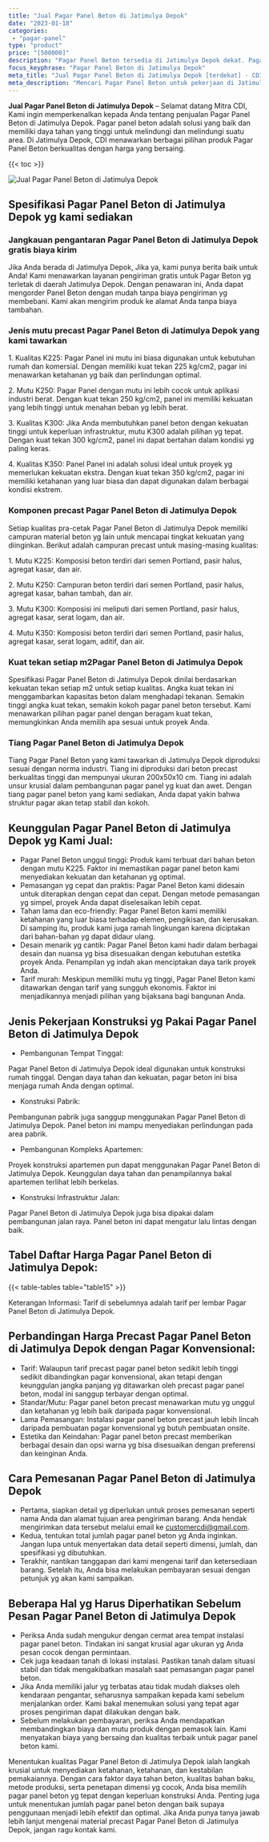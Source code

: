 ```yaml
---
title: "Jual Pagar Panel Beton di Jatimulya Depok"
date: "2023-01-18"
categories:
 - "pagar-panel"
type: "product"
price: "[500000]"
description: "Pagar Panel Beton tersedia di Jatimulya Depok dekat. Pagar Panel Beton ini umumnya digunakan dalam project pembangunan sebagai pembatas pengamanan lahan yang tahan lama dan berkualitas. Hubungi kami untuk keterangan lebih lanjut."
focus_keyphrase: "Pagar Panel Beton di Jatimulya Depok"
meta_title: "Jual Pagar Panel Beton di Jatimulya Depok [terdekat] - CDI"
meta_description: "Mencari Pagar Panel Beton untuk pekerjaan di Jatimulya Depok? Kami menawarkan Pagar Panel Beton yang berkualitas untuk pembatas lahan. Segera dapatkan harga terbaik sekarang."
---
```


**Jual Pagar Panel Beton di Jatimulya Depok** – Selamat datang Mitra CDI, Kami ingin memperkenalkan kepada Anda tentang penjualan Pagar Panel Beton di Jatimulya Depok. Pagar panel beton adalah solusi yang baik dan memiliki daya tahan yang tinggi untuk melindungi dan melindungi suatu area. Di Jatimulya Depok, CDI menawarkan berbagai pilihan produk Pagar Panel Beton berkualitas dengan harga yang bersaing.

{{< toc >}}

![Jual Pagar Panel Beton di Jatimulya Depok](/images/pagar-panel/pagar-panel-15.jpg)

## Spesifikasi Pagar Panel Beton di Jatimulya Depok yg kami sediakan

### Jangkauan pengantaran Pagar Panel Beton di Jatimulya Depok gratis biaya kirim

Jika Anda berada di Jatimulya Depok, Jika ya, kami punya berita baik untuk Anda! Kami menawarkan layanan pengiriman gratis untuk Pagar Beton yg terletak di daerah Jatimulya Depok. Dengan penawaran ini, Anda dapat mengorder Panel Beton dengan mudah tanpa biaya pengiriman yg membebani. Kami akan mengirim produk ke alamat Anda tanpa biaya tambahan.

### Jenis mutu precast Pagar Panel Beton di Jatimulya Depok yang kami tawarkan

1\. Kualitas K225: Pagar Panel ini mutu ini biasa digunakan untuk kebutuhan rumah dan komersial. Dengan memiliki kuat tekan 225 kg/cm2, pagar ini menawarkan ketahanan yg baik dan perlindungan optimal.  

2\. Mutu K250: Pagar Panel dengan mutu ini lebih cocok untuk aplikasi industri berat. Dengan kuat tekan 250 kg/cm2, panel ini memiliki kekuatan yang lebih tinggi untuk menahan beban yg lebih berat.  

3\. Kualitas K300: Jika Anda membutuhkan panel beton dengan kekuatan tinggi untuk keperluan infrastruktur, mutu K300 adalah pilihan yg tepat. Dengan kuat tekan 300 kg/cm2, panel ini dapat bertahan dalam kondisi yg paling keras.  

4\. Kualitas K350: Panel Panel ini adalah solusi ideal untuk proyek yg memerlukan kekuatan ekstra. Dengan kuat tekan 350 kg/cm2, pagar ini memiliki ketahanan yang luar biasa dan dapat digunakan dalam berbagai kondisi ekstrem.

### Komponen precast Pagar Panel Beton di Jatimulya Depok

Setiap kualitas pra-cetak Pagar Panel Beton di Jatimulya Depok memiliki campuran material beton yg lain untuk mencapai tingkat kekuatan yang diinginkan. Berikut adalah campuran precast untuk masing-masing kualitas:

1\. Mutu K225: Komposisi beton terdiri dari semen Portland, pasir halus, agregat kasar, dan air.

2\. Mutu K250: Campuran beton terdiri dari semen Portland, pasir halus, agregat kasar, bahan tambah, dan air.

3\. Mutu K300: Komposisi ini meliputi dari semen Portland, pasir halus, agregat kasar, serat logam, dan air.

4\. Mutu K350: Komposisi beton terdiri dari semen Portland, pasir halus, agregat kasar, serat logam, aditif, dan air.

### Kuat tekan setiap m2Pagar Panel Beton di Jatimulya Depok

Spesifikasi Pagar Panel Beton di Jatimulya Depok dinilai berdasarkan kekuatan tekan setiap m2 untuk setiap kualitas. Angka kuat tekan ini menggambarkan kapasitas beton dalam menghadapi tekanan. Semakin tinggi angka kuat tekan, semakin kokoh pagar panel beton tersebut. Kami menawarkan pilihan pagar panel dengan beragam kuat tekan, memungkinkan Anda memilih apa sesuai untuk proyek Anda.

### Tiang Pagar Panel Beton di Jatimulya Depok

Tiang Pagar Panel Beton yang kami tawarkan di Jatimulya Depok diproduksi sesuai dengan norma industri. Tiang ini diproduksi dari beton precast berkualitas tinggi dan mempunyai ukuran 200x50x10 cm. Tiang ini adalah unsur krusial dalam pembangunan pagar panel yg kuat dan awet. Dengan tiang pagar panel beton yang kami sediakan, Anda dapat yakin bahwa struktur pagar akan tetap stabil dan kokoh.

## Keunggulan Pagar Panel Beton di Jatimulya Depok yg Kami Jual:

*   Pagar Panel Beton unggul tinggi: Produk kami terbuat dari bahan beton dengan mutu K225. Faktor ini memastikan pagar panel beton kami menyediakan kekuatan dan ketahanan yg optimal.
*   Pemasangan yg cepat dan praktis: Pagar Panel Beton kami didesain untuk diterapkan dengan cepat dan cepat. Dengan metode pemasangan yg simpel, proyek Anda dapat diselesaikan lebih cepat.
*   Tahan lama dan eco-friendly: Pagar Panel Beton kami memiliki ketahanan yang luar biasa terhadap elemen, pengikisan, dan kerusakan. Di samping itu, produk kami juga ramah lingkungan karena diciptakan dari bahan-bahan yg dapat didaur ulang.
*   Desain menarik yg cantik: Pagar Panel Beton kami hadir dalam berbagai desain dan nuansa yg bisa disesuaikan dengan kebutuhan estetika proyek Anda. Penampilan yg indah akan menciptakan daya tarik proyek Anda.
*   Tarif murah: Meskipun memiliki mutu yg tinggi, Pagar Panel Beton kami ditawarkan dengan tarif yang sungguh ekonomis. Faktor ini menjadikannya menjadi pilihan yang bijaksana bagi bangunan Anda.

## Jenis Pekerjaan Konstruksi yg Pakai Pagar Panel Beton di Jatimulya Depok

*   Pembangunan Tempat Tinggal:

Pagar Panel Beton di Jatimulya Depok ideal digunakan untuk konstruksi rumah tinggal. Dengan daya tahan dan kekuatan, pagar beton ini bisa menjaga rumah Anda dengan optimal.
*   Konstruksi Pabrik:

Pembangunan pabrik juga sanggup menggunakan Pagar Panel Beton di Jatimulya Depok. Panel beton ini mampu menyediakan perlindungan pada area pabrik.
*   Pembangunan Kompleks Apartemen:

Proyek konstruksi apartemen pun dapat menggunakan Pagar Panel Beton di Jatimulya Depok. Keunggulan daya tahan dan penampilannya bakal apartemen terlihat lebih berkelas.
*   Konstruksi Infrastruktur Jalan:

Pagar Panel Beton di Jatimulya Depok juga bisa dipakai dalam pembangunan jalan raya. Panel beton ini dapat mengatur lalu lintas dengan baik.

## Tabel Daftar Harga Pagar Panel Beton di Jatimulya Depok:

{{< table-tables table="table15" >}}

Keterangan Informasi: Tarif di sebelumnya adalah tarif per lembar Pagar Panel Beton di Jatimulya Depok.

## Perbandingan Harga Precast Pagar Panel Beton di Jatimulya Depok dengan Pagar Konvensional:

*   Tarif: Walaupun tarif precast pagar panel beton sedikit lebih tinggi sedikit dibandingkan pagar konvensional, akan tetapi dengan keunggulan jangka panjang yg ditawarkan oleh precast pagar panel beton, modal ini sanggup terbayar dengan optimal.
*   Standar/Mutu: Pagar panel beton precast menawarkan mutu yg unggul dan ketahanan yg lebih baik daripada pagar konvensional.
*   Lama Pemasangan: Instalasi pagar panel beton precast jauh lebih lincah daripada pembuatan pagar konvensional yg butuh pembuatan onsite.
*   Estetika dan Keindahan: Pagar panel beton precast memberikan berbagai desain dan opsi warna yg bisa disesuaikan dengan preferensi dan keinginan Anda.

## Cara Pemesanan Pagar Panel Beton di Jatimulya Depok

*   Pertama, siapkan detail yg diperlukan untuk proses pemesanan seperti nama Anda dan alamat tujuan area pengiriman barang. Anda hendak mengirimkan data tersebut melalui email ke customercdi@gmail.com.
*   Kedua, tentukan total jumlah pagar panel beton yg Anda inginkan. Jangan lupa untuk menyertakan data detail seperti dimensi, jumlah, dan spesifikasi yg dibutuhkan.
*   Terakhir, nantikan tanggapan dari kami mengenai tarif dan ketersediaan barang. Setelah itu, Anda bisa melakukan pembayaran sesuai dengan petunjuk yg akan kami sampaikan.

## Beberapa Hal yg Harus Diperhatikan Sebelum Pesan Pagar Panel Beton di Jatimulya Depok

*   Periksa Anda sudah mengukur dengan cermat area tempat instalasi pagar panel beton. Tindakan ini sangat krusial agar ukuran yg Anda pesan cocok dengan permintaan.
*   Cek juga keadaan tanah di lokasi instalasi. Pastikan tanah dalam situasi stabil dan tidak mengakibatkan masalah saat pemasangan pagar panel beton.
*   Jika Anda memiliki jalur yg terbatas atau tidak mudah diakses oleh kendaraan pengantar, seharusnya sampaikan kepada kami sebelum menjalankan order. Kami bakal menemukan solusi yang tepat agar proses pengiriman dapat dilakukan dengan baik.
*   Sebelum melakukan pembayaran, periksa Anda mendapatkan membandingkan biaya dan mutu produk dengan pemasok lain. Kami menyatakan biaya yang bersaing dan kualitas terbaik untuk pagar panel beton kami.

Menentukan kualitas Pagar Panel Beton di Jatimulya Depok ialah langkah krusial untuk menyediakan ketahanan, ketahanan, dan kestabilan pemakaiannya. Dengan cara faktor daya tahan beton, kualitas bahan baku, metode produksi, serta penetapan dimensi yg cocok, Anda bisa memilih pagar panel beton yg tepat dengan keperluan konstruksi Anda. Penting juga untuk menentukan jumlah pagar panel beton dengan baik supaya penggunaan menjadi lebih efektif dan optimal. Jika Anda punya tanya jawab lebih lanjut mengenai material precast Pagar Panel Beton di Jatimulya Depok, jangan ragu kontak kami.